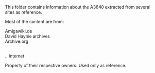 This folder contains information about the A3640 extracted from several sites as reference.

Most of the content are from:

Amigawiki.de<br/>
David Haynie archives<br/>
Archive.org<br/><br/>

.. Internet<br/>

Property of their respective owners. Used only as reference.
